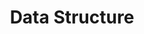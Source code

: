 ---
page_id: course_2
layout: page
title: Data Structure
description: asdasd
location: ETITC
img: 
redirect: https://github.com/saguileran/ETITC-2024-1/tree/main/Data%20Structure
importance: 1
category: ETITC-1
related_publications: true
---